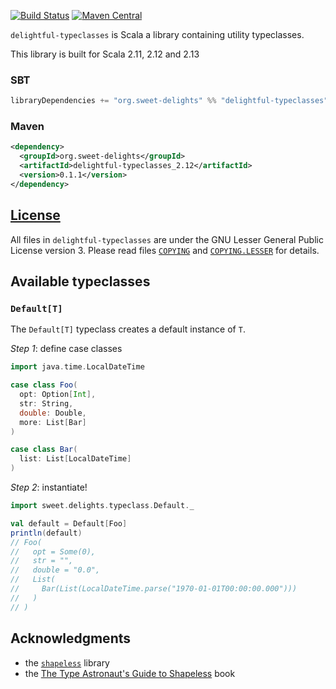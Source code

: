 [![Build Status](https://travis-ci.com/sweet-delights/delightful-typeclasses.svg?branch=master)](https://travis-ci.com/sweet-delights/delightful-typeclasses)
[![Maven Central](https://img.shields.io/maven-central/v/org.sweet-delights/delightful-typeclasses_2.13.svg)](https://maven-badges.herokuapp.com/maven-central/org.sweet-delights/delightful-typeclasses_2.13)

`delightful-typeclasses` is Scala a library containing utility typeclasses.

This library is built for Scala 2.11, 2.12 and 2.13

### SBT
```scala
libraryDependencies += "org.sweet-delights" %% "delightful-typeclasses" % "0.1.1"
```

### Maven
```xml
<dependency>
  <groupId>org.sweet-delights</groupId>
  <artifactId>delightful-typeclasses_2.12</artifactId>
  <version>0.1.1</version>
</dependency>
```

## [License](LICENSE.md)

All files in `delightful-typeclasses` are under the GNU Lesser General Public License version 3.
Please read files [`COPYING`](COPYING) and [`COPYING.LESSER`](COPYING.LESSER) for details.

## Available typeclasses

### `Default[T]`

The `Default[T]` typeclass creates a default instance of `T`.

*Step 1*: define case classes

```scala
import java.time.LocalDateTime

case class Foo(
  opt: Option[Int],
  str: String,
  double: Double,
  more: List[Bar]
)

case class Bar(
  list: List[LocalDateTime]
)
```

*Step 2*: instantiate!

```scala
import sweet.delights.typeclass.Default._

val default = Default[Foo]
println(default)
// Foo(
//   opt = Some(0),
//   str = "",
//   double = "0.0",
//   List(
//     Bar(List(LocalDateTime.parse("1970-01-01T00:00:00.000")))
//   )
// )
```

## Acknowledgments

- the [`shapeless`](https://github.com/milessabin/shapeless) library
- the [The Type Astronaut's Guide to Shapeless](https://underscore.io/books/shapeless-guide/) book
